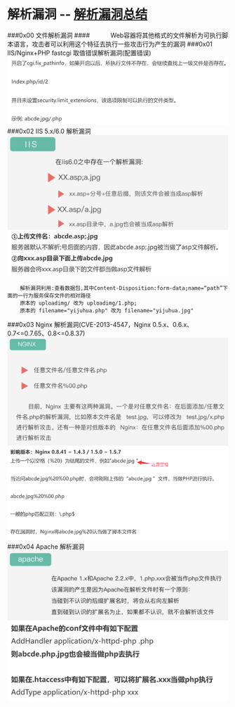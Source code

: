# 解析漏洞 -- [解析漏洞总结](https://blog.csdn.net/qq_34444097/article/details/82810283)
###0x00 文件解析漏洞
####&nbsp;&nbsp;&nbsp;&nbsp;&nbsp;&nbsp;&nbsp;&nbsp;&nbsp;&nbsp;&nbsp;&nbsp;Web容器将其他格式的文件解析为可执行脚本语言，攻击者可以利用这个特征去执行一些攻击行为产生的漏洞
###0x01 IIS/Nginx+PHP fastcgi 取值错误解析漏洞(配置错误)
![](/assets/CE18B42108AE70B2B1E0AD3D25BAC1EB.png)
###0x02 IIS 5.x/6.0 解析漏洞
![](/assets/WX20190401-120200@2x.png)
![](/assets/A37EC4242E22BE1E565BCFE4B57743BA.png)

```
    解析漏洞利用:查看数据包,其中Content-Disposition:form-data;name=“path”下面的一行为服务保存文件的相对路径
    原本的 uploadimg/ 改为 uploadimg/1.php;
    原本的 filename="yijuhua.php" 改为 filename="yijuhua.jpg"

```
###0x03 Nginx 解析漏洞(CVE-2013-4547，Nginx 0.5.x、0.6.x、0.7<=0.7.65、0.8<=0.8.37)
![](/assets/WX20190401-131525@2x.png)
![](/assets/EC679375B9E54C71BC43CDA0A8EA274D.png)
###0x04 Apache 解析漏洞
![](/assets/WX20190401-120051@2x.png)
![](/assets/6C1641D90AF613E40D271EAD2867EA85.png)





